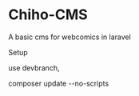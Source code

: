 # Chiho-CMS
A basic cms for webcomics in laravel


Setup



use devbranch, 

composer update --no-scripts

